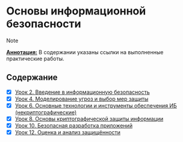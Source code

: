 # Основы информационной безопасности

> [!Note]
> <ins>**Аннотация:**</ins>
> В содержании указаны ссылки на выполненные практические работы.

## Содержание
- [X] [Урок 2. Введение в информационную безопасность](./Урок%202.%20Введение%20в%20информационную%20безопасность.md)
- [X] [Урок 4. Моделирование угроз и выбор мер защиты](./Урок%204.%20Моделирование%20угроз%20и%20выбор%20мер%20защиты.md)
- [X] [Урок 6. Основные технологии и инструменты обеспечения ИБ (некриптографические)](./Урок%206.%20Основные%20технологии%20и%20инструменты%20обеспечения%20ИБ%20(некриптографические).md)
- [X] [Урок 8. Основы криптографической защиты информации](./Урок%208.%20Основы%20криптографической%20защиты%20информации.md)
- [X] [Урок 10. Безопасная разработка приложений](./Урок%2010.%20Безопасная%20разработка%20приложений.md)
- [X] [Урок 12. Оценка и анализ защищённости](./Урок%2012.%20Оценка%20и%20анализ%20защищённости.md)

